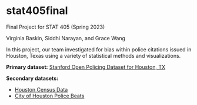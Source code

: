 # stat405final
Final Project for STAT 405 (Spring 2023)

Virginia Baskin, Siddhi Narayan, and Grace Wang

In this project, our team investigated for bias within police citations issued in Houston, Texas using a variety of statistical methods and visualizations.

**Primary dataset:** [Stanford Open Policing Dataset for Houston, TX](https://openpolicing.stanford.edu)

**Secondary datasets:** 
- [Houston Census Data](https://www.census.gov/quickfacts/houstoncitytexas)
- [City of Houston Police Beats](https://cohgis-mycity.opendata.arcgis.com/datasets/MyCity::coh-police-beats/about)
